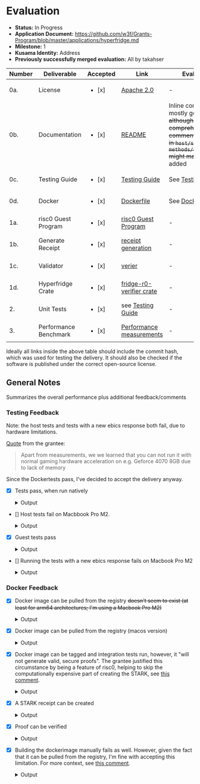 # Evaluation

- **Status:** In Progress
- **Application Document:** https://github.com/w3f/Grants-Program/blob/master/applications/hyperfridge.md
- **Milestone:** 1
- **Kusama Identity:** Address
- **Previously successfully merged evaluation:** All by takahser

| Number | Deliverable | Accepted | Link | Evaluation Notes |
| ------ | ----------- | -------- | ---- |----------------- |
| 0a. | License | <ul><li>[x] </li></ul> | [Apache 2.0](https://github.com/element36-io/hyperfridge-r0/blob/651815e00be9f8d82d0d8df94bf908a37b9cfe7e/LICENSE) | - |
| 0b. | Documentation | <ul><li>[x] </li></ul> | [README](https://github.com/element36-io/hyperfridge-r0/blob/651815e00be9f8d82d0d8df94bf908a37b9cfe7e/README.md) | Inline comments look mostly good to me. ~~, although adding more comprehensive inline comments to the functions in `host/src/main.rs` and `methods/guest/src/main.rs` might make sense.~~ => added |
| 0c. | Testing Guide | <ul><li>[x] </li></ul> | [Testing Guide](https://github.com/element36-io/hyperfridge-r0/blob/651815e00be9f8d82d0d8df94bf908a37b9cfe7e/docs/INSTRUCTIONS.md) | See [Testing Feedback](#testing-feedback) |
| 0d. | Docker | <ul><li>[x] </li></ul> | [Dockerfile](https://github.com/element36-io/hyperfridge-r0/blob/651815e00be9f8d82d0d8df94bf908a37b9cfe7e/Dockerfile) | See [Docker Feedback](#docker-feedback) |
| 1a. | risc0 Guest Program | <ul><li>[x] </li></ul> | [risc0 Guest Program](https://github.com/element36-io/hyperfridge-r0/tree/9803622bf7c2a04f539489684547a06d6cf18dab/methods/guest) | - |
| 1b. | Generate Receipt | <ul><li>[x] </li></ul> | [receipt generation](https://github.com/element36-io/hyperfridge-r0/blob/9803622bf7c2a04f539489684547a06d6cf18dab/verifier/src/main.rs#L119-L120) | - |
| 1c. | Validator | <ul><li>[x] </li></ul> | [verier](https://github.com/element36-io/hyperfridge-r0/tree/9803622bf7c2a04f539489684547a06d6cf18dab/verifier) | - |
| 1d. | Hyperfridge Crate | <ul><li>[x] </li></ul> | [fridge-r0-verifier crate](https://crates.io/crates/fridge-r0-verifier) | - |
| 2. | Unit Tests | <ul><li>[x] </li></ul> | see [Testing Guide](https://github.com/element36-io/hyperfridge-r0/blob/9803622bf7c2a04f539489684547a06d6cf18dab/docs/INSTRUCTIONS.md) | - |
| 3. | Performance Benchmark | <ul><li>[x] </li></ul> | [Performance measurements](https://github.com/element36-io/hyperfridge-r0/blob/9803622bf7c2a04f539489684547a06d6cf18dab/docs/runtime.md) | - |

Ideally all links inside the above table should include the commit hash,
which was used for testing the delivery. It should also be checked if the software is published under the correct open-source license.

## General Notes

Summarizes the overall performance plus additional feedback/comments

### Testing Feedback

Note: the host tests and tests with a new ebics response both fail, due to hardware limitations.

[Quote](https://github.com/w3f/Grant-Milestone-Delivery/pull/1125#issuecomment-2024496487) from the grantee:

> Apart from measurements, we we learned that you can not run it with normal gaming hardware acceleration on e.g. Geforce 4070 8GB due to lack of memory

Since the Dockertests pass, I've decided to accept the delivery anyway.

- [x] Tests pass, when run natively
  
  <details>
    <summary>Output</summary>

    ```zsh
    % cargo install cargo-risczero\n
    % cargo install cargo-binstall\n
    % cargo binstall cargo-risczero\n
    % RISC0_DEV_MODE=1 cargo test

      Compiling protobuf-src v1.1.0+21.5
      
      (...)
      
      Compiling bonsai-sdk v0.5.1
    hyperfridge: Starting build for riscv32im-risc0-zkvm-elfcircuit-recursion(build), risc0-circuit-rv32im, risc0-binfmt, gobli...
      Compiling semver v1.0.22
      
      (...)

      Compiling rsa v0.9.6
    hyperfridge:     Updating crates.io index346/371: crypto-bigint, env_logger, risc0-circuit-recursion(build), num-bigint-dig...
    hyperfridge:     Updating git repository `https://github.com/risc0/RustCrypto-hashes`
      Compiling num-bigint v0.4.4
    hyperfridge:  Downloading crates ...>  ] 347/371: env_logger, risc0-circuit-recursion(build), num-bigint-dig, chrono, gobli...
      Compiling pem v3.0.3
      Compiling xmlparser v0.13.6
    hyperfridge:   Downloaded block-padding v0.3.371: risc0-circuit-recursion(build), pem, num-bigint-dig, chrono, goblin, rsa,...
    hyperfridge:   Downloaded cbc v0.1.2
    hyperfridge:    Compiling typenum v1.17.0352/371: risc0-circuit-recursion(build), num-bigint-dig, chrono, goblin, rsa, meth...

    (...)

    hyperfridge:    Compiling hyperfridge v0.1.0 (/Users/xxx/repos/hyperfridge-r0/methods/guest)
    hyperfridge:     Finished release [optimized] target(s) in 16.59s
      Compiling risc0-zkvm v0.19.1
      Compiling verifier v0.1.0 (/Users/xxx/repos/hyperfridge-r0/verifier)
      Compiling host v0.1.0 (/Users/xxx/repos/hyperfridge-r0/host)
        Finished test [optimized + debuginfo] target(s) in 1m 00s
        Running unittests src/main.rs (target/debug/deps/host-67fadf43513f1e1c)

    running 1 test
    test tests::do_main ... ok

    test result: ok. 1 passed; 0 failed; 0 ignored; 0 measured; 0 filtered out; finished in 3.29s

        Running unittests src/lib.rs (target/debug/deps/methods-890644c27a64360b)

    running 0 tests

    test result: ok. 0 passed; 0 failed; 0 ignored; 0 measured; 0 filtered out; finished in 0.00s

        Running unittests src/main.rs (target/debug/deps/verifier-40f6e8183f7c8d71)

    running 0 tests

    test result: ok. 0 passed; 0 failed; 0 ignored; 0 measured; 0 filtered out; finished in 0.00s

      Doc-tests methods

    running 0 tests

    test result: ok. 0 passed; 0 failed; 0 ignored; 0 measured; 0 filtered out; finished in 0.00s
    ```
  </details>

- [] Host tests fail on Macbbook Pro M2.
  
  <details>
    <summary>Output</summary>

    ```zsh
    host % RISC0_DEV_MODE=true cargo test  -- --nocapture

      Compiling serde v1.0.197
      
      (...)

      Compiling methods v0.1.0 (/Users/xxx/repos/hyperfridge-r0/methods)
    hyperfridge: Starting build for riscv32im-risc0-zkvm-elf reqwest, risc0-zkvm(build.rs), reqwest, hyper, methods(build), h2                                           
      Compiling bonsai-sdk v0.5.1
    hyperfridge:     Finished release [optimized] target(s) in 0.32s, reqwest, bonsai-sdk, hyper, methods(build), h2                                                     
      Compiling risc0-circuit-recursion v0.19.1
    error: failed to run custom build command for `risc0-circuit-recursion v0.19.1`

    Caused by:
      process didn't exit successfully: `/Users/xxx/repos/hyperfridge-r0/target/debug/build/risc0-circuit-recursion-56838de3e476abcf/build-script-build` (exit status: 101)
      --- stderr
      Downloading https://github.com/risc0/risc0/raw/505295b963c97db2afffe58f4b0cb4721e396b90/risc0/circuit/recursion/src/recursion_zkr.zip
      thread 'main' panicked at /Users/xxx/.cargo/registry/src/index.crates.io-6f17d22bba15001f/risc0-circuit-recursion-0.19.1/build.rs:72:51:
      called `Result::unwrap()` on an `Err` value: Download(/Users/xxx/repos/hyperfridge-r0/target/debug/build/risc0-circuit-recursion-c504a99f331c8a53/out/recursion_zkr.zip: (verification: unverified):
      )
      note: run with `RUST_BACKTRACE=1` environment variable to display a backtrace
    warning: build failed, waiting for other jobs to finish...
    ```
  </details>

- [x] Guest tests pass
  
  <details>
    <summary>Output</summary>

    ```zsh
    guest % RISC0_DEV_MODE=true cargo test --features debug_mode -- --nocapture 

      Compiling typenum v1.17.0
      
      (...)

      Compiling hyperfridge v0.1.0 (/Users/xxx/repos/hyperfridge-r0/methods/guest)
        Finished test [unoptimized + debuginfo] target(s) in 8.15s
        Running unittests src/main.rs (target/debug/deps/hyperfridge-1b5a69c5018ae95a)

    running 7 tests
    => <ds:SignedInfo xmlns="http://www.ebics.org/H003" xmlns:ds="http://www.w3.org/2000/09/xmldsig#"><ds:CanonicalizationMethod Algorithm="http://www.w3.org/TR/2001/REC-xml-c14n-20010315"></ds:CanonicalizationMethod><ds:SignatureMethod Algorithm="http://www.w3.org/2001/04/xmldsig-more#rsa-sha256"></ds:SignatureMethod><ds:Reference URI="#xpointer(//*[@authenticate='true'])"><ds:Transforms><ds:Transform Algorithm="http://www.w3.org/TR/2001/REC-xml-c14n-20010315"></ds:Transform></ds:Transforms><ds:DigestMethod Algorithm="http://www.w3.org/2001/04/xmlenc#sha256"></ds:DigestMethod><ds:DigestValue>BUuyFKUrSlvHaXjTC+Jo1h9myiVZakJ8SqjseZdQLyw=</ds:DigestValue></ds:Reference></ds:SignedInfo>
    => <header xmlns="http://www.ebics.org/H003" authenticate="true"><static><TransactionID>DD85DCE9DD8442B3DA74A2C174BEACE3</TransactionID><NumSegments>1</NumSegments></static><mutable><TransactionPhase>Initialisation</TransactionPhase><SegmentNumber lastSegment="true">1</SegmentNumber><ReturnCode>000000</ReturnCode><ReportText>[EBICS_OK] OK</ReportText></mutable></header><DataEncryptionInfo xmlns="http://www.ebics.org/H003" authenticate="true"><EncryptionPubKeyDigest Algorithm="http://www.w3.org/2001/04/xmlenc#sha256" Version="E002">iHehyz6aY84DY6T3ubzm0k/RfvbENVc3yHX8EUm7WdU=</EncryptionPubKeyDigest><TransactionKey>cNij+jRZjzrOxCVG6Sdx3FoA6lURiyb2p2Z128YREIL4JYgaCXtGQSMXh/VUN48JP87r1qbVLMWSZa3J0DpoPqiN1dJTshtLULeEwhLFNISs2Ht5rTocB8/vM4RxIihkqkwifgxgOXGSmqcUcI4W7BuDawDQ7tUcEvYqMCuyw2XfXIFOnR4k1XabUjRdpM3iB6tkPGqPsttaFgatmLUDV5dRg0tsvkbgICHozI8kO9VpJuiY0EvHGFxBsTIAZMAt7yKe5/T4zT6nrmdILtzS/pq9aQVBkHonYHw1cPQyHabqqg7kDl0JwjRFcqzoFjRGMIq1BZ46pyUrvjbNvDKSBQ==</TransactionKey></DataEncryptionInfo><ReturnCode xmlns="http://www.ebics.org/H003" authenticate="true">000000</ReturnCode><TimestampBankParameter xmlns="http://www.ebics.org/H003" authenticate="true">2023-11-30T08:38:11.8835379Z</TimestampBankParameter>
    => <ds:SignatureValue>nKKaRd6bTYVRZGiz+5/fxEDK83r2ETEnqhpCwDGjipRLBqfNaRT9qQW87bVfJc4Qxb8GiE9/jigBQ94Igw4JUm30Vylmohm2Fl6MwJEqWWvyFUJjnXoc25rTMSlEdkb8Mrpp32dupzI4UqpF6UT5SBHbWJNDvI1aVKcM30qtAwdGWN0kMpT5fAgqHOnckY0puwIi5py4VaiJEmpDmzlAnoOo1APMhz5pR/gbZ/NGXQRQj6I6VasW7mLPpjv02yOGlPYEfoat6am856i6GV6eeqHFedZkLVY+M+HRF6BSKva8OXLq+SiPkHoIaU3AggmJJjqEx4m78I5I0BnEU0ewJQ==</ds:SignatureValue>
    test test_xmlparse::test_print_imports ... ok
      authenticated file length 1217
    test test_xmlparse::test_signature_x ... ok
    test test_xmlparse::test_digest ... ok
    test test_xmlparse::test_validate_signature ... ok
    test test_xmlparse::test_decrypt_txkey_reverse ... ok
    test test_xmlparse::test_decrypt_txkey ... ok
    test test_xmlparse::test_parse ... ok

    test result: ok. 7 passed; 0 failed; 0 ignored; 0 measured; 0 filtered out; finished in 0.07s
    ```
  </details>

- [] Running the tests with a new ebics response fails on Macbook Pro M2

  <details>
    <summary>Output</summary>

    ```zsh
    % cd data
    data % mkdir myrequest

    data % ll
    total 224
    -rw-r--r--   1 xxx  staff   1704 Feb 20 19:07 bank.pem
    -rwxr-xr-x   1 xxx  staff  13672 Feb 20 19:07 checkResponse.sh
    -rw-r--r--   1 xxx  staff   1704 Feb 20 19:07 client.pem
    -rwxr-xr-x   1 xxx  staff  10483 Feb 20 19:07 createTestResponse.sh
    -rwxr-xr-x   1 xxx  staff    264 Feb 20 19:07 deploy_new_testdata.sh
    -rwxr-xr-x   1 xxx  staff   1517 Feb 20 19:07 export_primes.sh
    -rw-r--r--   1 xxx  staff    312 Feb 20 19:07 extract_pems_from_p12.sh
    drwxr-xr-x   2 xxx  staff     64 Feb 22 11:56 myrequest
    -rw-r--r--   1 xxx  staff   5343 Feb 20 19:07 producive_example_pretty.xml
    -rw-r--r--   1 xxx  staff   5608 Feb 20 19:07 producive_example_prettyH004.xml
    -rw-r--r--   1 xxx  staff    451 Feb 20 19:07 pub_bank.pem
    -rw-r--r--   1 xxx  staff    451 Feb 20 19:07 pub_client.pem
    -rw-r--r--   1 xxx  staff    451 Feb 20 19:07 pub_witness.pem
    drwxr-xr-x   3 xxx  staff     96 Feb 20 19:07 response_template
    drwxr-xr-x  10 xxx  staff    320 Feb 20 19:07 response_template-generated
    -rw-r--r--   1 xxx  staff   6088 Feb 20 19:07 response_template-generated.xml
    -rw-r--r--   1 xxx  staff   4916 Feb 20 19:07 response_template.xml
    -rw-r--r--   1 xxx  staff   6515 Feb 20 19:07 response_template_pretty.xml
    drwxr-xr-x   8 xxx  staff    256 Feb 20 19:07 schematas
    drwxr-xr-x  14 xxx  staff    448 Feb 21 11:03 test
    -rw-r--r--   1 xxx  staff   6088 Feb 20 19:07 test.xml
    -rw-r--r--   1 xxx  staff   1704 Feb 20 19:07 witness.pem
    data % cp response_template.xml myrequest.xml

    data % cp -r response_template/camt53 myrequest

    data % xml_file=myrequest.xml ./createTestResponse.sh

    ============================
    xml_dir variable is not set. Set to default: myrequest-generated
    response template: myrequest.xml - created new xml file from template: myrequest-generated.xml
    -rw-r--r--  1 xxx  staff  2184 Feb 22 11:57 myrequest/camt53/35e75effeaa74f579f97c8121bfa68ad_8307Camt053_2023112922562645_0.xml
    -rw-r--r--  1 xxx  staff  2184 Feb 22 11:57 myrequest/camt53/35e75effeaa74f579f97c8121bfa68ae_8307Camt053_2023113022562645_0.xml
    -rw-r--r--  1 xxx  staff  2174 Feb 22 11:57 myrequest/camt53/cf89170b3de1470e854cc270b572ad93_8307Camt053_2023112922562929_0.xml
      adding: myrequest/camt53/35e75effeaa74f579f97c8121bfa68ad_8307Camt053_2023112922562645_0.xml (deflated 61%)
      adding: myrequest/camt53/35e75effeaa74f579f97c8121bfa68ae_8307Camt053_2023113022562645_0.xml (deflated 61%)
      adding: myrequest/camt53/cf89170b3de1470e854cc270b572ad93_8307Camt053_2023112922562929_0.xml (deflated 61%)
    ./createTestResponse.sh: line 51: zlib-flate: command not found
    data % cd ../host

    host % RISC0_DEV_MODE=true \
    cargo run  -- --verbose prove-camt53  \
      --request="../data/myrequest-generated/myrequest-generated.xml"  --bankkey ../data/pub_bank.pem \
        --clientkey ../data/client.pem --witnesskey ../data/pub_witness.pem --clientiban CH4308307000289537312

      Compiling risc0-circuit-recursion v0.19.1
      Compiling methods v0.1.0 (/Users/xxx/repos/hyperfridge-r0/methods)
    error: failed to run custom build command for `risc0-circuit-recursion v0.19.1`

    Caused by:
      process didn't exit successfully: `/Users/xxx/repos/hyperfridge-r0/target/debug/build/risc0-circuit-recursion-56838de3e476abcf/build-script-build` (exit status: 101)
      --- stderr
      Downloading https://github.com/risc0/risc0/raw/505295b963c97db2afffe58f4b0cb4721e396b90/risc0/circuit/recursion/src/recursion_zkr.zip
      thread 'main' panicked at /Users/xxx/.cargo/registry/src/index.crates.io-6f17d22bba15001f/risc0-circuit-recursion-0.19.1/build.rs:72:51:
      called `Result::unwrap()` on an `Err` value: Download(/Users/xxx/repos/hyperfridge-r0/target/debug/build/risc0-circuit-recursion-c504a99f331c8a53/out/recursion_zkr.zip: (verification: unverified):
      )
      note: run with `RUST_BACKTRACE=1` environment variable to display a backtrace
    warning: build failed, waiting for other jobs to finish...
    hyperfridge: Starting build for riscv32im-risc0-zkvm-elfs(build)                                                                                                     
    hyperfridge:     Finished release [optimized] target(s) in 0.05s
    ```

### Docker Feedback

- [x] Docker image can be pulled from the registry ~~doesn't seem to exist (at least for arm64 architectures; I'm using a Macbook Pro M2)~~
  
  <details>
    <summary>Output</summary>

    ```zsh
    % docker pull e36io/hyperfridge-r0:latest
    latest: Pulling from e36io/hyperfridge-r0
    8a1e25ce7c4f: Pull complete 
    5bddf183218c: Pull complete 
    bd8552e74a9d: Pull complete 
    974962928483: Pull complete 
    da3f1affd165: Pull complete 
    82a599aff527: Pull complete 
    fef82fc2d60a: Pull complete 
    d92112b2e5f1: Pull complete 
    ec331e29b49a: Pull complete 
    355cff6739e3: Pull complete 
    4f4fb700ef54: Pull complete 
    Digest: sha256:d1976721ff9e00abb11cbba597c26677b337d0a868c4df3744422a3fe7d9c895
    Status: Downloaded newer image for e36io/hyperfridge-r0:latest
    docker.io/e36io/hyperfridge-r0:latest

    What's Next?
      View a summary of image vulnerabilities and recommendations → docker scout quickview e36io/hyperfridge-r0:latest
    ```
  </details>

- [x] Docker image can be pulled from the registry (macos version)

  <details>
    <summary>Output</summary>

    ```zsh
    % docker pull e36io/hyperfridge-r0:macos-latest       
    macos-latest: Pulling from e36io/hyperfridge-r0
    59f5764b1f6d: Pull complete 
    37dfb9e70f7a: Pull complete 
    5cdaeb1da99d: Pull complete 
    102ca4f92e50: Pull complete 
    e2acac3b3e9f: Pull complete 
    effce3959f3e: Pull complete 
    25551f8c8b74: Pull complete 
    3013f3ac45a2: Pull complete 
    620009823c12: Pull complete 
    effb984f1c57: Pull complete 
    6a8df3721225: Pull complete 
    4f4fb700ef54: Pull complete 
    Digest: sha256:167dbcf67a044234b7ac71b693633dcf50a1860440d4b424454678d9e8b439ca
    Status: Downloaded newer image for e36io/hyperfridge-r0:macos-latest
    docker.io/e36io/hyperfridge-r0:macos-latest

    What's Next?
      1. Sign in to your Docker account → docker login
      2. View a summary of image vulnerabilities and recommendations → docker scout quickview e36io/hyperfridge-r0:macos-latest
    ```
  </details>

- [x] Docker image can be tagged and integration tests run, however, it "will not generate valid, secure proofs". The grantee justified this circumstance by being a feature of risc0, helping to skip the computationally expensive part of creating the STARK, see [this comment](https://github.com/w3f/Grant-Milestone-Delivery/pull/1125#issuecomment-2024496487).

  <details>
    <summary>Output</summary>
    ```zsh
    % docker tag  e36io/hyperfridge-r0:macos-latest fridge
    % docker run --env RISC0_DEV_MODE=true  fridge host test
    WARNING: proving in dev mode. This will not generate valid, secure proofs.
    WARNING: Proving in dev mode does not generate a valid receipt. Receipts generated from this process are invalid and should never be used in production.
    Commitment {
        hostinfo: "host:main",
        iban: "CH4308307000289537312",
        pub_bank_pem: "-----BEGIN PUBLIC KEY-----\nMIIBIjANBgkqhkiG9w0BAQEFAAOCAQ8AMIIBCgKCAQEAvizgj/ppKl2zYD4mxsjs\no+4ji+wx9AMQFpKrdQ9AHFQL347BYicn0zvnnoDAwL5D012Z1EYJ+Zz1GIt83li4\nbBS7qnT9q0htl6x8pVszXyi7vA9qOWWICmp6jp/zO+nVWKEIkDekKW0uBwbXMsA3\nh+7yAPJapUwLNAmG2GsXQp1HWOKZkTFdDBG7nJJ5scc0AiwRjB2btvvNQnG+BGz4\n7a3i290J91Fjbgr+0BC2vhi3dHjDDDFw3y/+8Icjapi7UPhX9HDNum5lQzwvYECj\n3KsG7P7V2c3GRQdMA6t4kSub/d9AGpI5bRp4Iz+LaEWDFm4yN0YMK5sl9An8YPPg\ncwIDAQAB\n-----END PUBLIC KEY-----\n",
        pub_witness_pem: "-----BEGIN PUBLIC KEY-----\nMIIBIjANBgkqhkiG9w0BAQEFAAOCAQ8AMIIBCgKCAQEAngnoLec3QWzHkgGW7Uj2\ni2yFp86KDuKrFUus6pXHJmCnZILTAOiKzNCAB5qIDBwa9h50/OTZ6pv1X5mgVM2S\nPNKvZoUrfOU6Jg5m1b3GkyLj/3AfdS+nJbjUXFlyMWIi5c26WvvW2FsqsEoehAGF\nQpurZV6QKWSKEk16TKoI2kcD8sEAUb5TVwx+7D5kz8ZgUX0g/KqM+o2kUxBiSKdS\n1p9CDEhwWWe0MR0ja4Eh6+pFyIIjVsrybB9ufBuuBC31redFGZ4nBX43xts5Do6Z\n63U1lX15gNiJtVxldBfKm9o2ofPMxdPu3KXEg7f3Zm2n9eA1FxUKurwac7a31V8d\nLwIDAQAB\n-----END PUBLIC KEY-----\n",
        pub_client_pem: "-----BEGIN PUBLIC KEY-----\nMIIBIjANBgkqhkiG9w0BAQEFAAOCAQ8AMIIBCgKCAQEAvlbtES+ljC3udEneaTyf\nXmLv4l4hwuXSEfCIYUfVZiDHzdeGK8wJ2gRSucBsxrr2NESdHuIrEPmDhWHnE4D6\nJy61WuL8QWVuiBTZFtSCgRIyeI9ojNTqq0vmO7Wj1Y9FYdIZ/iN8h9xOcuuQkja7\n2oTuM/aqGlycTbJSoioBkv5UbbcDz4MZ0Si9RAW3D+4IWePfKieTEeT3HYnBBChL\nS4pC1si44xz9vqJcj7zAOlpgaJ+vEhL3f/e4qYrb23R9KBY4Ui6UA1exMmWPbMs7\nni4bs93yyiNtpQlQ9sOV6HoPooKPHIufk/jlFdOIhB4m1XtErHIGSRp7Bt2NtFab\nHQIDAQAB\n-----END PUBLIC KEY-----\n",
        stmts: [
            Stmt {
                elctrnc_seq_nb: "247",
                fr_dt_tm: "2023-11-29T00:00:00",
                to_dt_tm: "2023-11-29T00:00:00",
                amt: "31709.14",
                ccy: "CHF",
                cd: "OPBD",
            },
            Stmt {
                elctrnc_seq_nb: "248",
                fr_dt_tm: "2023-11-30T00:00:00",
                to_dt_tm: "2023-11-30T00:00:00",
                amt: "31709.09",
                ccy: "CHF",
                cd: "OPBD",
            },
        ],
    }%
    ```
  </details>

- [x] A STARK receipt can be created

  <details>
    <summary>Output</summary>

    ```zsh
    % docker run --env RISC0_DEV_MODE=true  fridge host prove-camt53 \
        --request=../data/test/test.xml --bankkey ../data/pub_bank.pem \
        --clientkey ../data/client.pem --witnesskey ../data/pub_witness.pem \
        --clientiban CH4308307000289537312
    WARNING: proving in dev mode. This will not generate valid, secure proofs.
    WARNING: Proving in dev mode does not generate a valid receipt. Receipts generated from this process are invalid and should never be used in production.
    Commitment {
        hostinfo: "host:main",
        iban: "CH4308307000289537312",
        pub_bank_pem: "-----BEGIN PUBLIC KEY-----\nMIIBIjANBgkqhkiG9w0BAQEFAAOCAQ8AMIIBCgKCAQEAvizgj/ppKl2zYD4mxsjs\no+4ji+wx9AMQFpKrdQ9AHFQL347BYicn0zvnnoDAwL5D012Z1EYJ+Zz1GIt83li4\nbBS7qnT9q0htl6x8pVszXyi7vA9qOWWICmp6jp/zO+nVWKEIkDekKW0uBwbXMsA3\nh+7yAPJapUwLNAmG2GsXQp1HWOKZkTFdDBG7nJJ5scc0AiwRjB2btvvNQnG+BGz4\n7a3i290J91Fjbgr+0BC2vhi3dHjDDDFw3y/+8Icjapi7UPhX9HDNum5lQzwvYECj\n3KsG7P7V2c3GRQdMA6t4kSub/d9AGpI5bRp4Iz+LaEWDFm4yN0YMK5sl9An8YPPg\ncwIDAQAB\n-----END PUBLIC KEY-----\n",
        pub_witness_pem: "-----BEGIN PUBLIC KEY-----\nMIIBIjANBgkqhkiG9w0BAQEFAAOCAQ8AMIIBCgKCAQEAngnoLec3QWzHkgGW7Uj2\ni2yFp86KDuKrFUus6pXHJmCnZILTAOiKzNCAB5qIDBwa9h50/OTZ6pv1X5mgVM2S\nPNKvZoUrfOU6Jg5m1b3GkyLj/3AfdS+nJbjUXFlyMWIi5c26WvvW2FsqsEoehAGF\nQpurZV6QKWSKEk16TKoI2kcD8sEAUb5TVwx+7D5kz8ZgUX0g/KqM+o2kUxBiSKdS\n1p9CDEhwWWe0MR0ja4Eh6+pFyIIjVsrybB9ufBuuBC31redFGZ4nBX43xts5Do6Z\n63U1lX15gNiJtVxldBfKm9o2ofPMxdPu3KXEg7f3Zm2n9eA1FxUKurwac7a31V8d\nLwIDAQAB\n-----END PUBLIC KEY-----\n",
        pub_client_pem: "-----BEGIN PUBLIC KEY-----\nMIIBIjANBgkqhkiG9w0BAQEFAAOCAQ8AMIIBCgKCAQEAvlbtES+ljC3udEneaTyf\nXmLv4l4hwuXSEfCIYUfVZiDHzdeGK8wJ2gRSucBsxrr2NESdHuIrEPmDhWHnE4D6\nJy61WuL8QWVuiBTZFtSCgRIyeI9ojNTqq0vmO7Wj1Y9FYdIZ/iN8h9xOcuuQkja7\n2oTuM/aqGlycTbJSoioBkv5UbbcDz4MZ0Si9RAW3D+4IWePfKieTEeT3HYnBBChL\nS4pC1si44xz9vqJcj7zAOlpgaJ+vEhL3f/e4qYrb23R9KBY4Ui6UA1exMmWPbMs7\nni4bs93yyiNtpQlQ9sOV6HoPooKPHIufk/jlFdOIhB4m1XtErHIGSRp7Bt2NtFab\nHQIDAQAB\n-----END PUBLIC KEY-----\n",
        stmts: [
            Stmt {
                elctrnc_seq_nb: "247",
                fr_dt_tm: "2023-11-29T00:00:00",
                to_dt_tm: "2023-11-29T00:00:00",
                amt: "31709.14",
                ccy: "CHF",
                cd: "OPBD",
            },
            Stmt {
                elctrnc_seq_nb: "248",
                fr_dt_tm: "2023-11-30T00:00:00",
                to_dt_tm: "2023-11-30T00:00:00",
                amt: "31709.09",
                ccy: "CHF",
                cd: "OPBD",
            },
        ],
    }%      
    ```
  </details>

- [x] Proof can be verified

  <details>
    <summary>Output</summary>

    ```zsh
    % imageid=$(docker run fridge cat /app/IMAGE_ID.hex)

    % proof=/data/test/test.xml-Receipt-$imageid-latest.json

    % docker run --env RISC0_DEV_MODE=true  fridge verifier verify --imageid-hex=$imageid --proof-json=$proof

    verify e2d6e7645e1586f1c639a5d3913374669caa013519655d35dc8bf2c93e507cc0 Some("/data/test/test.xml-Receipt-e2d6e7645e1586f1c639a5d3913374669caa013519655d35dc8bf2c93e507cc0-latest.json")
    Ok(Commitment { hostinfo: "host:main", iban: "CH4308307000289537312", stmts: [Stmt { elctrnc_seq_nb: "247", fr_dt_tm: "2023-11-29T00:00:00", to_dt_tm: "2023-11-29T00:00:00", amt: "31709.14", ccy: "CHF", cd: "OPBD" }, Stmt { elctrnc_seq_nb: "248", fr_dt_tm: "2023-11-30T00:00:00", to_dt_tm: "2023-11-30T00:00:00", amt: "31709.09", ccy: "CHF", cd: "OPBD" }] })
    ```
  </details>

- [x] Building the dockerimage manually fails as well. However, given the fact that it can be pulled from the registry, I'm fine with accepting this limitation. For more context, see [this comment](https://github.com/w3f/Grant-Milestone-Delivery/pull/1125#issuecomment-1999053344).

  <details>
    <summary>Output</summary>

    ```zsh
    % docker  build . -t fridge

    [+] Building 37.0s (9/33)                                                                                  docker:desktop-linux
    => [internal] load build definition from Dockerfile                                                                       0.0s
    => => transferring dockerfile: 2.34kB                                                                                     0.0s
    => [internal] load metadata for docker.io/library/debian:bookworm-slim                                                    1.8s
    => [internal] load metadata for docker.io/library/rust:1.74-bookworm                                                      1.9s
    => [internal] load .dockerignore                                                                                          0.0s
    => => transferring context: 2B                                                                                            0.0s
    => [build  1/17] FROM docker.io/library/rust:1.74-bookworm@sha256:fd45a543ed41160eae2ce9e749e5b3c972625b0778104e8962e9b  25.8s
    => => resolve docker.io/library/rust:1.74-bookworm@sha256:fd45a543ed41160eae2ce9e749e5b3c972625b0778104e8962e9bfb1135353  0.0s
    => => sha256:6c641d36985b2db859fc64c43a6dbf7c25cdf73e5d16d107fab1d95a840bb4e1 23.58MB / 23.58MB                           2.2s
    => => sha256:fd45a543ed41160eae2ce9e749e5b3c972625b0778104e8962e9bfb113535301 988B / 988B                                 0.0s
    => => sha256:f7a48cf00631b7f3138b164618b05a3603ea32232d280ed04ffac327091f0906 1.38kB / 1.38kB                             0.0s
    => => sha256:ef77168cc79eb6dd02af2de55c2ab8b2abe70e8afe5765a1078ae70fbc41f87b 6.11kB / 6.11kB                             0.0s
    => => sha256:b66b4ecd3ecfb67b3b7a2a44b0199cbdfc94965c8bd3fefab75cd2e612799740 49.59MB / 49.59MB                          14.0s
    => => sha256:ddd8544b6e15c7a4096b1f48a67fb5bed2efba509fca597f1c164b582ab01c02 63.99MB / 63.99MB                          13.5s
    => => sha256:ae58c7c06d64a1a86430205c774637c7615d1365a575b256801bb23390ad5260 202.48MB / 202.48MB                        10.9s
    => => sha256:8a62ef715521e74aafe94c2d0d5dfb61aa54b85f72e703791a8331588cfee142 249.95MB / 249.95MB                        22.6s
    => => extracting sha256:b66b4ecd3ecfb67b3b7a2a44b0199cbdfc94965c8bd3fefab75cd2e612799740                                  1.2s
    => => extracting sha256:6c641d36985b2db859fc64c43a6dbf7c25cdf73e5d16d107fab1d95a840bb4e1                                  0.3s
    => => extracting sha256:ddd8544b6e15c7a4096b1f48a67fb5bed2efba509fca597f1c164b582ab01c02                                  1.4s
    => => extracting sha256:ae58c7c06d64a1a86430205c774637c7615d1365a575b256801bb23390ad5260                                  3.5s
    => => extracting sha256:8a62ef715521e74aafe94c2d0d5dfb61aa54b85f72e703791a8331588cfee142                                  2.9s
    => [internal] load build context                                                                                          0.1s
    => => transferring context: 1.17MB                                                                                        0.0s
    => [runtime  1/12] FROM docker.io/library/debian:bookworm-slim@sha256:d02c76d82364cedca16ba3ed6f9102406fa9fa8833076a609c  3.2s
    => => resolve docker.io/library/debian:bookworm-slim@sha256:d02c76d82364cedca16ba3ed6f9102406fa9fa8833076a609cabf14270f4  0.0s
    => => sha256:d02c76d82364cedca16ba3ed6f9102406fa9fa8833076a609cabf14270f43dfc 1.85kB / 1.85kB                             0.0s
    => => sha256:1d0a07d47a0394be1e327441ccdc0c8554e227a279e58a598fbfbd9f93b72ce9 529B / 529B                                 0.0s
    => => sha256:edb5ac49ded3e3edd87d3c2cbe08b3e27c5f74ddf9117999e7dc26fa2484693e 1.48kB / 1.48kB                             0.0s
    => => sha256:f546e941f15b76df3d982d56985432b05bc065e3923fb35be25a4d33d5c0f911 29.16MB / 29.16MB                           2.3s
    => => extracting sha256:f546e941f15b76df3d982d56985432b05bc065e3923fb35be25a4d33d5c0f911                                  0.8s
    => [runtime  2/12] RUN apt update && apt install -y perl qpdf xxd libxml2-utils openssl                                   8.6s
    => ERROR [build  2/17] RUN cargo install cargo-binstall                                                                   9.2s
    ------
    > [build  2/17] RUN cargo install cargo-binstall:
    0.125     Updating crates.io index
    0.232  Downloading crates ...
    0.645   Downloaded cargo-binstall v1.6.3
    0.701   Installing cargo-binstall v1.6.3
    0.728     Updating crates.io index
    6.622  Downloading crates ...
    6.983   Downloaded adler v1.0.2

    (...)

    8.711   Downloaded ring v0.16.20
    8.810 error: failed to compile `cargo-binstall v1.6.3`, intermediate artifacts can be found at `/tmp/cargo-installq4DwLf`.
    8.810 To reuse those artifacts with a future compilation, set the environment variable `CARGO_TARGET_DIR` to that path.
    8.810 
    8.810 Caused by:
    8.810   package `simple-git v0.2.3` cannot be built because it requires rustc 1.75.0 or newer, while the currently active rustc version is 1.74.1
    8.810   Try re-running cargo install with `--locked`
    ------
    Dockerfile:3
    --------------------
      1 |     FROM rust:1.74-bookworm as build
      2 |     
      3 | >>> RUN cargo install cargo-binstall
      4 |     RUN cargo binstall cargo-risczero -y
      5 |     RUN cargo risczero install
    --------------------
    ERROR: failed to solve: process "/bin/sh -c cargo install cargo-binstall" did not complete successfully: exit code: 101
    ```
  </details>

